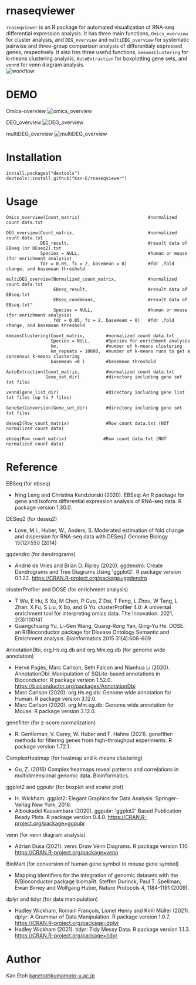 # rnaseqviewer

`rnaseqviewer` is an R package for automated visualization of RNA-seq differential expression analysis. It has three main functions, `Omics_overview` for cluster analysis, and `DEG_overview` and `multiDEG_overview` for systematic pairwise and three-group comparison analysis of differentialy expressed genes, respectively.  It also has three useful functions, `kmeansClustering` for k-means clustering analysis, `AutoExtraction` for boxplotting gene sets, and `vennd` for venn diagram analysis.  
![workflow](https://user-images.githubusercontent.com/77435195/139395512-145f7158-6cb8-4d11-a7d2-7e8f20ce5731.png)
# DEMO
Omics-overview
![omics_overview](https://user-images.githubusercontent.com/77435195/132705815-11c55596-af12-439b-96cf-a961f39af2cf.png)

DEG_overview
![DEG_overview](https://user-images.githubusercontent.com/77435195/132705579-20bed45b-e9ce-4906-9e78-aaacea72d81a.png)

multiDEG_overview
![multiDEG_overview](https://user-images.githubusercontent.com/77435195/132705265-a87cb70c-cb8e-4d7e-bdc4-1f88c011cd3b.png)

# Installation
```
install.packages("devtools")
devtools::install_github("Kan-E/rnaseqviewer")
```
# Usage
```
Omics_overview(Count_matrix)                          #normalized count data.txt

DEG_overview(Count_matrix,                            #normalized count data.txt
             DEG_result,                              #result data of EBseq (or DEseq2).txt
             Species = NULL,                          #human or mouse (for enrichment analysis)
             fdr = 0.05, fc = 2, basemean = 0)        #fdr ,fold change, and basemean threshold

multiDEG_overview(Normalized_count_matrix,            #normalized count data.txt
                  EBseq_result,                       #result data of EBseq.txt
                  EBseq_condmeans,                    #result data of EBseq.txt"
                  Species = NULL,                     #human or mouse (for enrichment analysis)
                  fdr = 0.05, fc = 2, basemeam = 0)   #fdr ,fold change, and basemean threshold

kmeansClustering(Count_matrix,        #normalized count data.txt
                 Species = NULL,      #Species for enrichment analysis
                 km,                  #number of k-means clustering
                 km_repeats = 10000,  #number of k-means runs to get a consensus k-means clustering
                 basemean =0 )        #basemean threshold

AutoExtraction(Count_matrix,          #normalized count data.txt
               Gene_set_dir)          #directory including gene set txt files

vennd(gene_list_dir)                  #directory including gene list txt files (up to 7 files)

GeneSetConversion(Gene_set_dir)       #directory including gene set txt files

deseq2(Row_count_matrix)              #Row count data.txt (NOT normalized count data)

ebseq(Row_count_matrix)              #Row count data.txt (NOT normalized count data)

```

# Reference
EBSeq (for ebseq)
- Ning Leng and Christina Kendziorski (2020). EBSeq: An R package for gene and isoform
  differential expression analysis of RNA-seq data. R package version 1.30.0.
  
DESeq2 (for deseq2)
- Love, M.I., Huber, W., Anders, S. Moderated estimation of fold change and dispersion for
  RNA-seq data with DESeq2 Genome Biology 15(12):550 (2014)

ggdendro (for dendrograms)
- Andrie de Vries and Brian D. Ripley (2020). ggdendro: Create Dendrograms and Tree Diagrams Using 'ggplot2'. R package version 0.1.22. https://CRAN.R-project.org/package=ggdendro

clusterProfiler and DOSE (for enrichment analysis)
- T Wu, E Hu, S Xu, M Chen, P Guo, Z Dai, T Feng, L Zhou, W Tang, L Zhan, X Fu, S Liu, X Bo, and G Yu. clusterProfiler 4.0: A universal enrichment tool for interpreting omics data. The Innovation. 2021, 2(3):100141
- Guangchuang Yu, Li-Gen Wang, Guang-Rong Yan, Qing-Yu He. DOSE: an R/Bioconductor package for Disease Ontology Semantic and Enrichment analysis. Bioinformatics 2015 31(4):608-609

AnnotationDbi, org.Hs.eg.db and org.Mm.eg.db (for genome wide annotation)
- Hervé Pagès, Marc Carlson, Seth Falcon and Nianhua Li (2020). AnnotationDbi: Manipulation of SQLite-based annotations in Bioconductor. R package version 1.52.0. https://bioconductor.org/packages/AnnotationDbi
- Marc Carlson (2020). org.Hs.eg.db: Genome wide annotation for Human. R package version 3.12.0.
- Marc Carlson (2020). org.Mm.eg.db: Genome wide annotation for Mouse. R package version 3.12.0.

genefilter (for z-score normalization)
- R. Gentleman, V. Carey, W. Huber and F. Hahne (2021). genefilter: methods for filtering genes from high-throughput experiments. R package version 1.72.1.

ComplexHeatmap (for heatmap and k-means clustering)
- Gu, Z. (2016) Complex heatmaps reveal patterns and correlations in multidimensional genomic data. Bioinformatics.

ggplot2 and ggpubr (for boxplot and scater plot)
- H. Wickham. ggplot2: Elegant Graphics for Data Analysis. Springer-Verlag New York, 2016.
- Alboukadel Kassambara (2020). ggpubr: 'ggplot2' Based Publication Ready Plots. R package version 0.4.0. https://CRAN.R-project.org/package=ggpubr

venn (for venn diagram analysis)
- Adrian Dusa (2021). venn: Draw Venn Diagrams. R package version 1.10. https://CRAN.R-project.org/package=venn

BioMart (for conversion of human gene symbol to mouse gene symbol)
- Mapping identifiers for the integration of genomic datasets with the R/Bioconductor package biomaRt. Steffen Durinck, Paul T. Spellman, Ewan Birney and Wolfgang Huber, Nature Protocols 4, 1184-1191 (2009).

dplyr and tidyr (for data manipulation)
- Hadley Wickham, Romain François, Lionel Henry and Kirill Müller (2021). dplyr: A Grammar of Data Manipulation. R package version 1.0.7. https://CRAN.R-project.org/package=dplyr
- Hadley Wickham (2021). tidyr: Tidy Messy Data. R package version 1.1.3. https://CRAN.R-project.org/package=tidyr

# Author

Kan Etoh
<kaneto@kumamoto-u.ac.jp>
